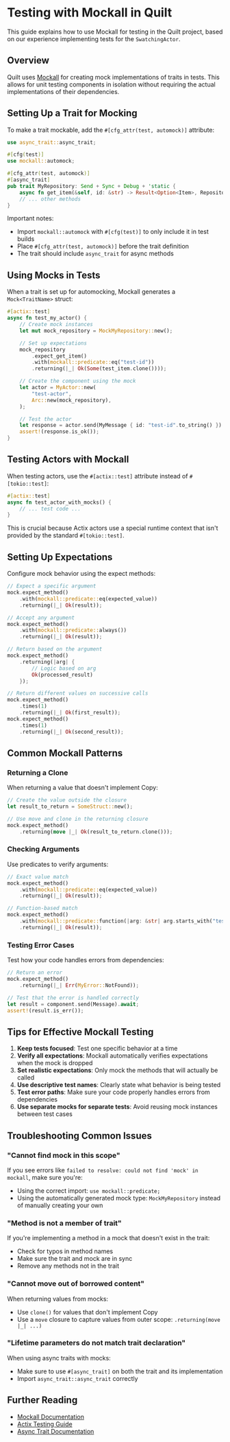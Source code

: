 # Testing with Mockall in Quilt

This guide explains how to use Mockall for testing in the Quilt project, based on our experience implementing tests for the `SwatchingActor`.

## Overview

Quilt uses [Mockall](https://docs.rs/mockall/latest/mockall/) for creating mock implementations of traits in tests. This allows for unit testing components in isolation without requiring the actual implementations of their dependencies.

## Setting Up a Trait for Mocking

To make a trait mockable, add the `#[cfg_attr(test, automock)]` attribute:

```rust
use async_trait::async_trait;

#[cfg(test)]
use mockall::automock;

#[cfg_attr(test, automock)]
#[async_trait]
pub trait MyRepository: Send + Sync + Debug + 'static {
    async fn get_item(&self, id: &str) -> Result<Option<Item>, RepositoryError>;
    // ... other methods
}
```

Important notes:

- Import `mockall::automock` with `#[cfg(test)]` to only include it in test builds
- Place `#[cfg_attr(test, automock)]` before the trait definition
- The trait should include `async_trait` for async methods

## Using Mocks in Tests

When a trait is set up for automocking, Mockall generates a `Mock<TraitName>` struct:

```rust
#[actix::test]
async fn test_my_actor() {
    // Create mock instances
    let mut mock_repository = MockMyRepository::new();

    // Set up expectations
    mock_repository
        .expect_get_item()
        .with(mockall::predicate::eq("test-id"))
        .returning(|_| Ok(Some(test_item.clone())));

    // Create the component using the mock
    let actor = MyActor::new(
        "test-actor",
        Arc::new(mock_repository),
    );

    // Test the actor
    let response = actor.send(MyMessage { id: "test-id".to_string() }).await;
    assert!(response.is_ok());
}
```

## Testing Actors with Mockall

When testing actors, use the `#[actix::test]` attribute instead of `#[tokio::test]`:

```rust
#[actix::test]
async fn test_actor_with_mocks() {
    // ... test code ...
}
```

This is crucial because Actix actors use a special runtime context that isn't provided by the standard `#[tokio::test]`.

## Setting Up Expectations

Configure mock behavior using the expect methods:

```rust
// Expect a specific argument
mock.expect_method()
    .with(mockall::predicate::eq(expected_value))
    .returning(|_| Ok(result));

// Accept any argument
mock.expect_method()
    .with(mockall::predicate::always())
    .returning(|_| Ok(result));

// Return based on the argument
mock.expect_method()
    .returning(|arg| {
        // Logic based on arg
        Ok(processed_result)
    });

// Return different values on successive calls
mock.expect_method()
    .times(1)
    .returning(|_| Ok(first_result));
mock.expect_method()
    .times(1)
    .returning(|_| Ok(second_result));
```

## Common Mockall Patterns

### Returning a Clone

When returning a value that doesn't implement Copy:

```rust
// Create the value outside the closure
let result_to_return = SomeStruct::new();

// Use move and clone in the returning closure
mock.expect_method()
    .returning(move |_| Ok(result_to_return.clone()));
```

### Checking Arguments

Use predicates to verify arguments:

```rust
// Exact value match
mock.expect_method()
    .with(mockall::predicate::eq(expected_value))
    .returning(|_| Ok(result));

// Function-based match
mock.expect_method()
    .with(mockall::predicate::function(|arg: &str| arg.starts_with("test-")))
    .returning(|_| Ok(result));
```

### Testing Error Cases

Test how your code handles errors from dependencies:

```rust
// Return an error
mock.expect_method()
    .returning(|_| Err(MyError::NotFound));

// Test that the error is handled correctly
let result = component.send(Message).await;
assert!(result.is_err());
```

## Tips for Effective Mockall Testing

1. **Keep tests focused**: Test one specific behavior at a time
2. **Verify all expectations**: Mockall automatically verifies expectations when the mock is dropped
3. **Set realistic expectations**: Only mock the methods that will actually be called
4. **Use descriptive test names**: Clearly state what behavior is being tested
5. **Test error paths**: Make sure your code properly handles errors from dependencies
6. **Use separate mocks for separate tests**: Avoid reusing mock instances between test cases

## Troubleshooting Common Issues

### "Cannot find mock in this scope"

If you see errors like `failed to resolve: could not find 'mock' in mockall`, make sure you're:

- Using the correct import: `use mockall::predicate;`
- Using the automatically generated mock type: `MockMyRepository` instead of manually creating your own

### "Method is not a member of trait"

If you're implementing a method in a mock that doesn't exist in the trait:

- Check for typos in method names
- Make sure the trait and mock are in sync
- Remove any methods not in the trait

### "Cannot move out of borrowed content"

When returning values from mocks:

- Use `clone()` for values that don't implement Copy
- Use a `move` closure to capture values from outer scope: `.returning(move |_| ...)`

### "Lifetime parameters do not match trait declaration"

When using async traits with mocks:

- Make sure to use `#[async_trait]` on both the trait and its implementation
- Import `async_trait::async_trait` correctly

## Further Reading

- [Mockall Documentation](https://docs.rs/mockall/latest/mockall/)
- [Actix Testing Guide](https://actix.rs/docs/testing/)
- [Async Trait Documentation](https://docs.rs/async-trait/latest/async_trait/)
